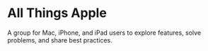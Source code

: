 # All Things Apple

A group for Mac, iPhone, and iPad users to explore features, solve problems, and share best practices.
